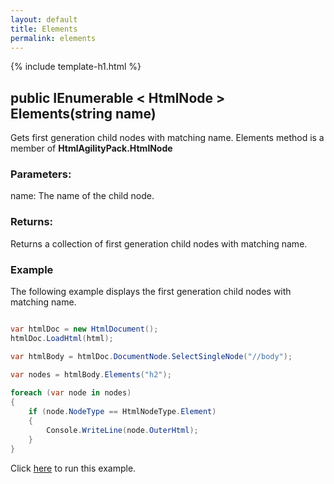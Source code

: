 ```yaml
---
layout: default
title: Elements
permalink: elements
---
```


{% include template-h1.html %}

## public IEnumerable < HtmlNode > Elements(string name)

Gets first generation child nodes with matching name. Elements method is a member of **HtmlAgilityPack.HtmlNode**

### Parameters:

name: The name of the child node.

### Returns:

Returns a collection of first generation child nodes with matching name.

### Example

The following example displays the first generation child nodes with matching name.

```csharp

var htmlDoc = new HtmlDocument();
htmlDoc.LoadHtml(html);

var htmlBody = htmlDoc.DocumentNode.SelectSingleNode("//body");

var nodes = htmlBody.Elements("h2");
		
foreach (var node in nodes)
{
    if (node.NodeType == HtmlNodeType.Element)
    {
        Console.WriteLine(node.OuterHtml);
    }
}

```

Click [here](https://dotnetfiddle.net/eN5vpD) to run this example.
